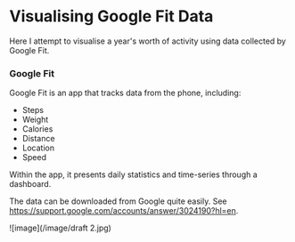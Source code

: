 # Visualising Google Fit Data

Here I attempt to visualise a year's worth of activity using data collected by Google Fit.

### Google Fit

Google Fit is an app that tracks data from the phone, including:

* Steps
* Weight
* Calories
* Distance
* Location
* Speed

Within the app, it presents daily statistics and time-series through a dashboard.

The data can be downloaded from Google quite easily. See <https://support.google.com/accounts/answer/3024190?hl=en>.

![image](/image/draft 2.jpg)